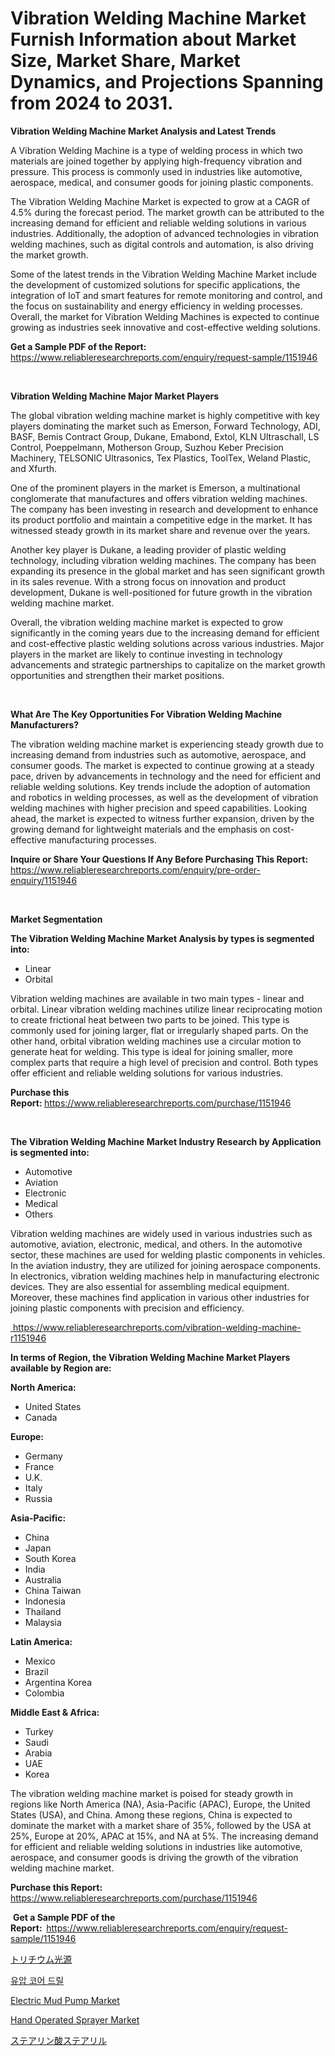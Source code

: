 <p><h1>Vibration Welding Machine Market Furnish Information about Market Size, Market Share, Market Dynamics, and Projections Spanning from 2024 to 2031.</h1></p><p><strong>Vibration Welding Machine Market Analysis and Latest Trends</strong></p>
<p><p>A Vibration Welding Machine is a type of welding process in which two materials are joined together by applying high-frequency vibration and pressure. This process is commonly used in industries like automotive, aerospace, medical, and consumer goods for joining plastic components.</p><p>The Vibration Welding Machine Market is expected to grow at a CAGR of 4.5% during the forecast period. The market growth can be attributed to the increasing demand for efficient and reliable welding solutions in various industries. Additionally, the adoption of advanced technologies in vibration welding machines, such as digital controls and automation, is also driving the market growth.</p><p>Some of the latest trends in the Vibration Welding Machine Market include the development of customized solutions for specific applications, the integration of IoT and smart features for remote monitoring and control, and the focus on sustainability and energy efficiency in welding processes. Overall, the market for Vibration Welding Machines is expected to continue growing as industries seek innovative and cost-effective welding solutions.</p></p>
<p><strong>Get a Sample PDF of the Report:&nbsp;</strong> <a href="https://www.reliableresearchreports.com/enquiry/request-sample/1151946">https://www.reliableresearchreports.com/enquiry/request-sample/1151946</a></p>
<p>&nbsp;</p>
<p><strong>Vibration Welding Machine Major Market Players</strong></p>
<p><p>The global vibration welding machine market is highly competitive with key players dominating the market such as Emerson, Forward Technology, ADI, BASF, Bemis Contract Group, Dukane, Emabond, Extol, KLN Ultraschall, LS Control, Poeppelmann, Motherson Group, Suzhou Keber Precision Machinery, TELSONIC Ultrasonics, Tex Plastics, ToolTex, Weland Plastic, and Xfurth.</p><p>One of the prominent players in the market is Emerson, a multinational conglomerate that manufactures and offers vibration welding machines. The company has been investing in research and development to enhance its product portfolio and maintain a competitive edge in the market. It has witnessed steady growth in its market share and revenue over the years.</p><p>Another key player is Dukane, a leading provider of plastic welding technology, including vibration welding machines. The company has been expanding its presence in the global market and has seen significant growth in its sales revenue. With a strong focus on innovation and product development, Dukane is well-positioned for future growth in the vibration welding machine market.</p><p>Overall, the vibration welding machine market is expected to grow significantly in the coming years due to the increasing demand for efficient and cost-effective plastic welding solutions across various industries. Major players in the market are likely to continue investing in technology advancements and strategic partnerships to capitalize on the market growth opportunities and strengthen their market positions.</p></p>
<p>&nbsp;</p>
<p><strong>What Are The Key Opportunities For Vibration Welding Machine Manufacturers?</strong></p>
<p><p>The vibration welding machine market is experiencing steady growth due to increasing demand from industries such as automotive, aerospace, and consumer goods. The market is expected to continue growing at a steady pace, driven by advancements in technology and the need for efficient and reliable welding solutions. Key trends include the adoption of automation and robotics in welding processes, as well as the development of vibration welding machines with higher precision and speed capabilities. Looking ahead, the market is expected to witness further expansion, driven by the growing demand for lightweight materials and the emphasis on cost-effective manufacturing processes.</p></p>
<p><strong>Inquire or Share Your Questions If Any Before Purchasing This Report:</strong> <a href="https://www.reliableresearchreports.com/enquiry/pre-order-enquiry/1151946">https://www.reliableresearchreports.com/enquiry/pre-order-enquiry/1151946</a></p>
<p>&nbsp;</p>
<p><strong>Market Segmentation</strong></p>
<p><strong>The Vibration Welding Machine Market Analysis by types is segmented into:</strong></p>
<p><ul><li>Linear</li><li>Orbital</li></ul></p>
<p><p>Vibration welding machines are available in two main types - linear and orbital. Linear vibration welding machines utilize linear reciprocating motion to create frictional heat between two parts to be joined. This type is commonly used for joining larger, flat or irregularly shaped parts. On the other hand, orbital vibration welding machines use a circular motion to generate heat for welding. This type is ideal for joining smaller, more complex parts that require a high level of precision and control. Both types offer efficient and reliable welding solutions for various industries.</p></p>
<p><strong>Purchase this Report:&nbsp;</strong><a href="https://www.reliableresearchreports.com/purchase/1151946">https://www.reliableresearchreports.com/purchase/1151946</a></p>
<p>&nbsp;</p>
<p><strong>The Vibration Welding Machine Market Industry Research by Application is segmented into:</strong></p>
<p><ul><li>Automotive</li><li>Aviation</li><li>Electronic</li><li>Medical</li><li>Others</li></ul></p>
<p><p>Vibration welding machines are widely used in various industries such as automotive, aviation, electronic, medical, and others. In the automotive sector, these machines are used for welding plastic components in vehicles. In the aviation industry, they are utilized for joining aerospace components. In electronics, vibration welding machines help in manufacturing electronic devices. They are also essential for assembling medical equipment. Moreover, these machines find application in various other industries for joining plastic components with precision and efficiency.</p></p>
<p><a href="https://www.reliableresearchreports.com/vibration-welding-machine-r1151946">&nbsp;https://www.reliableresearchreports.com/vibration-welding-machine-r1151946</a></p>
<p><strong>In terms of Region, the Vibration Welding Machine Market Players available by Region are:</strong></p>
<p>
    <p> <strong> North America: </strong>
        <ul>
            <li>United States</li>
            <li>Canada</li>
        </ul>
        </p> 
    <p> <strong> Europe: </strong>
        <ul>
            <li>Germany</li>
            <li>France</li>
            <li>U.K.</li>
            <li>Italy</li>
            <li>Russia</li>
        </ul>
        </p> 
    <p> <strong> Asia-Pacific: </strong>
        <ul>
            <li>China</li>
            <li>Japan</li>
            <li>South Korea</li>
            <li>India</li>
            <li>Australia</li>
            <li>China Taiwan</li>
            <li>Indonesia</li>
            <li>Thailand</li>
            <li>Malaysia</li>
        </ul>
        </p> 
    <p> <strong> Latin America: </strong>
        <ul>
            <li>Mexico</li>
            <li>Brazil</li>
            <li>Argentina Korea</li>
            <li>Colombia</li>
        </ul>
        </p> 
    <p> <strong> Middle East & Africa: </strong>
        <ul>
            <li>Turkey</li>
            <li>Saudi</li>
            <li>Arabia</li>
            <li>UAE</li>
            <li>Korea</li>
        </ul>
    </p>
    </p>
<p><p>The vibration welding machine market is poised for steady growth in regions like North America (NA), Asia-Pacific (APAC), Europe, the United States (USA), and China. Among these regions, China is expected to dominate the market with a market share of 35%, followed by the USA at 25%, Europe at 20%, APAC at 15%, and NA at 5%. The increasing demand for efficient and reliable welding solutions in industries like automotive, aerospace, and consumer goods is driving the growth of the vibration welding machine market.</p></p>
<p><strong>Purchase this Report: </strong><a href="https://www.reliableresearchreports.com/purchase/1151946">https://www.reliableresearchreports.com/purchase/1151946</a></p>
<p>&nbsp;<strong>Get a Sample PDF of the Report:&nbsp;&nbsp;</strong><a href="https://www.reliableresearchreports.com/enquiry/request-sample/1151946">https://www.reliableresearchreports.com/enquiry/request-sample/1151946</a></p>
<p><strong></strong></p>
<p><p><a href="https://github.com/CloydAbbott2023/Market-Research-Report-List-2/blob/main/4233588157007.md">トリチウム光源</a></p><p><a href="https://github.com/Marcosoenrt565736/Market-Research-Report-List-1/blob/main/9114302168246.md">유압 코어 드릴</a></p><p><a href="https://github.com/susanjprice2023/Market-Research-Report-List-1/blob/main/electric-mud-pump-market.md">Electric Mud Pump Market</a></p><p><a href="https://github.com/nancykennedykellievqfqt2/Market-Research-Report-List-3/blob/main/hand-operated-sprayer-market.md">Hand Operated Sprayer Market</a></p><p><a href="https://github.com/AaronVargas43/Market-Research-Report-List-2/blob/main/2440267157006.md">ステアリン酸ステアリル</a></p></p>